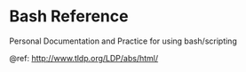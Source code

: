# Bash Reference

Personal Documentation and Practice for using bash/scripting

@ref: http://www.tldp.org/LDP/abs/html/
